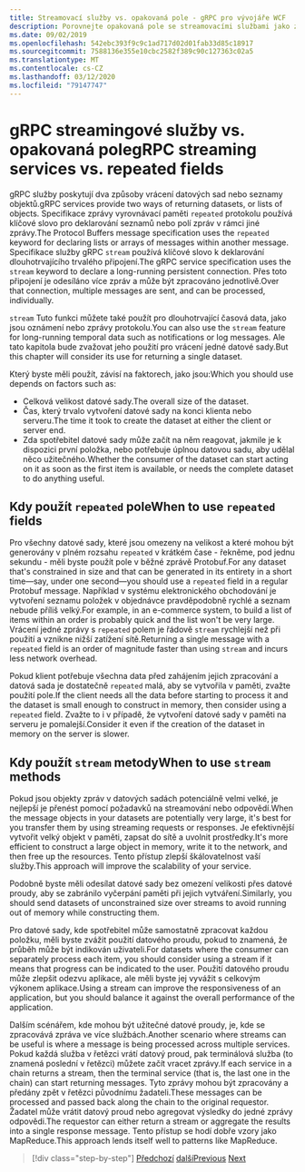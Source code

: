 ```yaml
---
title: Streamovací služby vs. opakovaná pole - gRPC pro vývojáře WCF
description: Porovnejte opakovaná pole se streamovacími službami jako způsoby předávání kolekcí dat pomocí gRPC.
ms.date: 09/02/2019
ms.openlocfilehash: 542ebc393f9c9c1ad717d02d01fab33d85c18917
ms.sourcegitcommit: 7588136e355e10cbc2582f389c90c127363c02a5
ms.translationtype: MT
ms.contentlocale: cs-CZ
ms.lasthandoff: 03/12/2020
ms.locfileid: "79147747"
---
```

# <a name="grpc-streaming-services-vs-repeated-fields"></a><span data-ttu-id="2f0a8-103">gRPC streamingové služby vs. opakovaná pole</span><span class="sxs-lookup"><span data-stu-id="2f0a8-103">gRPC streaming services vs. repeated fields</span></span>

<span data-ttu-id="2f0a8-104">gRPC služby poskytují dva způsoby vrácení datových sad nebo seznamy objektů.</span><span class="sxs-lookup"><span data-stu-id="2f0a8-104">gRPC services provide two ways of returning datasets, or lists of objects.</span></span> <span data-ttu-id="2f0a8-105">Specifikace zprávy vyrovnávací paměti `repeated` protokolu používá klíčové slovo pro deklarování seznamů nebo polí zpráv v rámci jiné zprávy.</span><span class="sxs-lookup"><span data-stu-id="2f0a8-105">The Protocol Buffers message specification uses the `repeated` keyword for declaring lists or arrays of messages within another message.</span></span> <span data-ttu-id="2f0a8-106">Specifikace služby gRPC `stream` používá klíčové slovo k deklarování dlouhotrvajícího trvalého připojení.</span><span class="sxs-lookup"><span data-stu-id="2f0a8-106">The gRPC service specification uses the `stream` keyword to declare a long-running persistent connection.</span></span> <span data-ttu-id="2f0a8-107">Přes toto připojení je odesíláno více zpráv a může být zpracováno jednotlivě.</span><span class="sxs-lookup"><span data-stu-id="2f0a8-107">Over that connection, multiple messages are sent, and can be processed, individually.</span></span>

<span data-ttu-id="2f0a8-108">`stream` Tuto funkci můžete také použít pro dlouhotrvající časová data, jako jsou oznámení nebo zprávy protokolu.</span><span class="sxs-lookup"><span data-stu-id="2f0a8-108">You can also use the `stream` feature for long-running temporal data such as notifications or log messages.</span></span> <span data-ttu-id="2f0a8-109">Ale tato kapitola bude zvažovat jeho použití pro vrácení jedné datové sady.</span><span class="sxs-lookup"><span data-stu-id="2f0a8-109">But this chapter will consider its use for returning a single dataset.</span></span>

<span data-ttu-id="2f0a8-110">Který byste měli použít, závisí na faktorech, jako jsou:</span><span class="sxs-lookup"><span data-stu-id="2f0a8-110">Which you should use depends on factors such as:</span></span>

- <span data-ttu-id="2f0a8-111">Celková velikost datové sady.</span><span class="sxs-lookup"><span data-stu-id="2f0a8-111">The overall size of the dataset.</span></span>
- <span data-ttu-id="2f0a8-112">Čas, který trvalo vytvoření datové sady na konci klienta nebo serveru.</span><span class="sxs-lookup"><span data-stu-id="2f0a8-112">The time it took to create the dataset at either the client or server end.</span></span>
- <span data-ttu-id="2f0a8-113">Zda spotřebitel datové sady může začít na něm reagovat, jakmile je k dispozici první položka, nebo potřebuje úplnou datovou sadu, aby udělal něco užitečného.</span><span class="sxs-lookup"><span data-stu-id="2f0a8-113">Whether the consumer of the dataset can start acting on it as soon as the first item is available, or needs the complete dataset to do anything useful.</span></span>

## <a name="when-to-use-repeated-fields"></a><span data-ttu-id="2f0a8-114">Kdy použít `repeated` pole</span><span class="sxs-lookup"><span data-stu-id="2f0a8-114">When to use `repeated` fields</span></span>

<span data-ttu-id="2f0a8-115">Pro všechny datové sady, které jsou omezeny na velikost a které mohou být generovány v plném rozsahu `repeated` v krátkém čase - řekněme, pod jednu sekundu - měli byste použít pole v běžné zprávě Protobuf.</span><span class="sxs-lookup"><span data-stu-id="2f0a8-115">For any dataset that's constrained in size and that can be generated in its entirety in a short time—say, under one second—you should use a `repeated` field in a regular Protobuf message.</span></span> <span data-ttu-id="2f0a8-116">Například v systému elektronického obchodování je vytvoření seznamu položek v objednávce pravděpodobně rychlé a seznam nebude příliš velký.</span><span class="sxs-lookup"><span data-stu-id="2f0a8-116">For example, in an e-commerce system, to build a list of items within an order is probably quick and the list won't be very large.</span></span> <span data-ttu-id="2f0a8-117">Vrácení jedné zprávy s `repeated` polem je řádově `stream` rychlejší než při použití a vznikne nižší zatížení sítě.</span><span class="sxs-lookup"><span data-stu-id="2f0a8-117">Returning a single message with a `repeated` field is an order of magnitude faster than using `stream` and incurs less network overhead.</span></span>

<span data-ttu-id="2f0a8-118">Pokud klient potřebuje všechna data před zahájením jejich zpracování a datová sada je dostatečně `repeated` malá, aby se vytvořila v paměti, zvažte použití pole.</span><span class="sxs-lookup"><span data-stu-id="2f0a8-118">If the client needs all the data before starting to process it and the dataset is small enough to construct in memory, then consider using a `repeated` field.</span></span> <span data-ttu-id="2f0a8-119">Zvažte to i v případě, že vytvoření datové sady v paměti na serveru je pomalejší.</span><span class="sxs-lookup"><span data-stu-id="2f0a8-119">Consider it even if the creation of the dataset in memory on the server is slower.</span></span>

## <a name="when-to-use-stream-methods"></a><span data-ttu-id="2f0a8-120">Kdy použít `stream` metody</span><span class="sxs-lookup"><span data-stu-id="2f0a8-120">When to use `stream` methods</span></span>

<span data-ttu-id="2f0a8-121">Pokud jsou objekty zpráv v datových sadách potenciálně velmi velké, je nejlepší je přenést pomocí požadavků na streamování nebo odpovědí.</span><span class="sxs-lookup"><span data-stu-id="2f0a8-121">When the message objects in your datasets are potentially very large, it's best for you transfer them by using streaming requests or responses.</span></span> <span data-ttu-id="2f0a8-122">Je efektivnější vytvořit velký objekt v paměti, zapsat do sítě a uvolnit prostředky.</span><span class="sxs-lookup"><span data-stu-id="2f0a8-122">It's more efficient to construct a large object in memory, write it to the network, and then free up the resources.</span></span> <span data-ttu-id="2f0a8-123">Tento přístup zlepší škálovatelnost vaší služby.</span><span class="sxs-lookup"><span data-stu-id="2f0a8-123">This approach will improve the scalability of your service.</span></span>

<span data-ttu-id="2f0a8-124">Podobně byste měli odesílat datové sady bez omezení velikosti přes datové proudy, aby se zabránilo vyčerpání paměti při jejich vytváření.</span><span class="sxs-lookup"><span data-stu-id="2f0a8-124">Similarly, you should send datasets of unconstrained size over streams to avoid running out of memory while constructing them.</span></span>

<span data-ttu-id="2f0a8-125">Pro datové sady, kde spotřebitel může samostatně zpracovat každou položku, měli byste zvážit použití datového proudu, pokud to znamená, že průběh může být indikován uživateli.</span><span class="sxs-lookup"><span data-stu-id="2f0a8-125">For datasets where the consumer can separately process each item, you should consider using a stream if it means that progress can be indicated to the user.</span></span> <span data-ttu-id="2f0a8-126">Použití datového proudu může zlepšit odezvu aplikace, ale měli byste jej vyvážit s celkovým výkonem aplikace.</span><span class="sxs-lookup"><span data-stu-id="2f0a8-126">Using a stream can improve the responsiveness of an application, but you should balance it against the overall performance of the application.</span></span>

<span data-ttu-id="2f0a8-127">Dalším scénářem, kde mohou být užitečné datové proudy, je, kde se zpracovává zpráva ve více službách.</span><span class="sxs-lookup"><span data-stu-id="2f0a8-127">Another scenario where streams can be useful is where a message is being processed across multiple services.</span></span> <span data-ttu-id="2f0a8-128">Pokud každá služba v řetězci vrátí datový proud, pak terminálová služba (to znamená poslední v řetězci) můžete začít vracet zprávy.</span><span class="sxs-lookup"><span data-stu-id="2f0a8-128">If each service in a chain returns a stream, then the terminal service (that is, the last one in the chain) can start returning messages.</span></span> <span data-ttu-id="2f0a8-129">Tyto zprávy mohou být zpracovány a předány zpět v řetězci původnímu žadateli.</span><span class="sxs-lookup"><span data-stu-id="2f0a8-129">These messages can be processed and passed back along the chain to the original requestor.</span></span> <span data-ttu-id="2f0a8-130">Žadatel může vrátit datový proud nebo agregovat výsledky do jedné zprávy odpovědi.</span><span class="sxs-lookup"><span data-stu-id="2f0a8-130">The requestor can either return a stream or aggregate the results into a single response message.</span></span> <span data-ttu-id="2f0a8-131">Tento přístup se hodí dobře vzory jako MapReduce.</span><span class="sxs-lookup"><span data-stu-id="2f0a8-131">This approach lends itself well to patterns like MapReduce.</span></span>

>[!div class="step-by-step"]
><span data-ttu-id="2f0a8-132">[Předchozí](migrate-duplex-services.md)
>[další](client-libraries.md)</span><span class="sxs-lookup"><span data-stu-id="2f0a8-132">[Previous](migrate-duplex-services.md)
[Next](client-libraries.md)</span></span>
